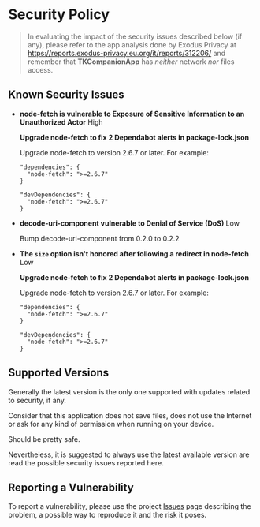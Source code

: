 <!--
© 2022 Marco Bresciani

Copying and distribution of this file, with or without modification,
are permitted in any medium without royalty provided the copyright
notice and this notice are preserved.
This file is offered as-is, without any warranty.

SPDX-FileCopyrightText: 2022 Marco Bresciani

SPDX-License-Identifier: FSFAP
-->
# Security Policy
> In evaluating the impact of the security issues described below (if
> any), please refer to the app analysis done by Exodus Privacy at
> https://reports.exodus-privacy.eu.org/it/reports/312206/ and remember
> that **TKCompanionApp** has _neither_ network _nor_ files access.

## Known Security Issues
* **node-fetch is vulnerable to Exposure of Sensitive Information to an
  Unauthorized Actor** High

  **Upgrade node-fetch to fix 2 Dependabot alerts in package-lock.json**

  Upgrade node-fetch to version 2.6.7 or later. For example:

  ```
  "dependencies": {
    "node-fetch": ">=2.6.7"
  }
  ```

  ```
  "devDependencies": {
    "node-fetch": ">=2.6.7"
  }
  ```
* **decode-uri-component vulnerable to Denial of Service (DoS)** Low

  Bump decode-uri-component from 0.2.0 to 0.2.2

* **The `size` option isn't honored after following a redirect in
  node-fetch** Low

  **Upgrade node-fetch to fix 2 Dependabot alerts in package-lock.json**

  Upgrade node-fetch to version 2.6.7 or later. For example:

  ```
  "dependencies": {
    "node-fetch": ">=2.6.7"
  }
  ```

  ```
  "devDependencies": {
    "node-fetch": ">=2.6.7"
  }
  ```

## Supported Versions
Generally the latest version is the only one supported with updates
related to security, if any.

Consider that this application does not save files, does not use the
Internet or ask for any kind of permission when running on your device.

Should be pretty safe.

Nevertheless, it is suggested to always use the latest available version
are read the possible security issues reported here.

## Reporting a Vulnerability
To report a vulnerability, please use the project
[Issues](https://codeberg.org/marco.bresciani/TKCompanionApp/issues) page
describing the problem, a possible way to reproduce it and the risk it
poses.

